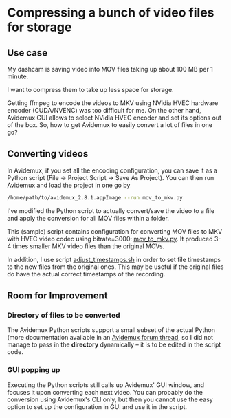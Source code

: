 # Compressing a bunch of video files for storage

## Use case

My dashcam is saving video into MOV files taking up about 100 MB per 1 minute.

I want to compress them to take up less space for storage.

Getting ffmpeg to encode the videos to MKV using NVidia HVEC hardware encoder (CUDA/NVENC) was too difficult for me. On the other hand, Avidemux GUI allows to select NVidia HVEC encoder and set its options out of the box. So, how to get Avidemux to easily convert a lot of files in one go?

## Converting videos

In Avidemux, if you set all the encoding configuration, you can save it as a Python script (File -> Project Script -> Save As Project). You can then run Avidemux and load the project in one go by
```bash
/home/path/to/avidemux_2.8.1.appImage --run mov_to_mkv.py
```

I've modified the Python script to actually convert/save the video to a file and apply the conversion for all MOV files within a folder.

This (sample) script contains configuration for converting MOV files to MKV with HVEC video codec using bitrate=3000: [mov_to_mkv.py](mov_to_mkv.py). It produced 3-4 times smaller MKV video files than the original MOVs.

In addition, I use script [adjust_timestamps.sh](adjust_timestamps.sh) in order to set file timestamps to the new files from the original ones. This may be useful if the original files do have the actual correct timestamps of the recording.

## Room for Improvement

### Directory of files to be converted

The Avidemux Python scripts support a small subset of the actual Python (more documentation available in an [Avidemux forum thread](https://avidemux.org/smif/index.php?topic=19390.0), so I did not manage to pass in the **directory** dynamically – it is to be edited in the script code.

### GUI popping up

Executing the Python scripts still calls up Avidemux' GUI window, and focuses it upon converting each next video. You can probably do the conversion using Avidemux's CLI only, but then you cannot use the easy option to set up the configuration in GUI and use it in the script.